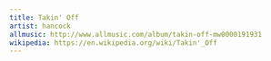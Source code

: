 ```yaml
---
title: Takin' Off
artist: hancock
allmusic: http://www.allmusic.com/album/takin-off-mw0000191931
wikipedia: https://en.wikipedia.org/wiki/Takin'_Off
---
```

